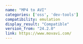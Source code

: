 ```yaml
---
name: "MP4 to AVI"
categories: ['oss', 'dev-tools']
compatibility: emulation
display_result: "Compatible"
version_from: "24.2.0"
link: https://www.movavi.com/
---
```


